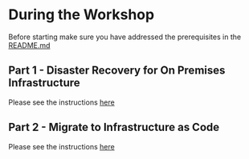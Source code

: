 # During the Workshop

Before starting make sure you have addressed the prerequisites in the [README.md](README.md)

## Part 1 - Disaster Recovery for On Premises Infrastructure

Please see the instructions [here](./OnPremDisaster/instructions.md)

## Part 2 - Migrate to Infrastructure as Code

Please see the instructions [here](./MigrateToIaC/instructions.md)
